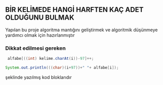 ## BİR KELİMEDE HANGİ HARFTEN KAÇ ADET OLDUĞUNU BULMAK

Yapılan bu proje algoritma mantığını geliştirmek ve algoritmik
düşünmeye yardımcı olmak için hazırlanmıştır

### Dikkat edilmesi gereken
```java
 alfabe[((int) kelime.charAt(i))-97]++;

System.out.println(((char)(i+97))+" "+ alfabe[i]);

```
şeklinde yazılmış kod bloklarıdır
